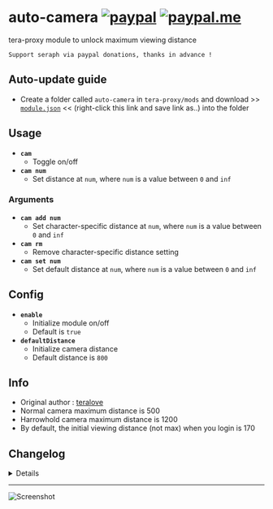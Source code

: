 # auto-camera [![paypal](https://img.shields.io/badge/paypal-donate-333333.svg?colorA=253B80&colorB=333333)](https://www.paypal.com/cgi-bin/webscr?cmd=_s-xclick&hosted_button_id=B7QQJZV9L5P2J&source=url) [![paypal.me](https://img.shields.io/badge/paypal.me-donate-333333.svg?colorA=169BD7&colorB=333333)](https://www.paypal.me/seraphinush) 
tera-proxy module to unlock maximum viewing distance
```
Support seraph via paypal donations, thanks in advance !
```

## Auto-update guide
- Create a folder called `auto-camera` in `tera-proxy/mods` and download >> [`module.json`](https://raw.githubusercontent.com/seraphinush-gaming/auto-camera/master/module.json) << (right-click this link and save link as..) into the folder

## Usage
- __`cam`__
  - Toggle on/off
- __`cam num`__
  - Set distance at `num`, where `num` is a value between `0` and `inf`
### Arguments
- __`cam add num`__
  - Set character-specific distance at `num`, where `num` is a value between `0` and `inf`
- __`cam rm`__
  - Remove character-specific distance setting
- __`cam set num`__
  - Set default distance at `num`, where `num` is a value between `0` and `inf`

## Config
- __`enable`__
  - Initialize module on/off
  - Default is `true`
- __`defaultDistance`__
  - Initialize camera distance
  - Default distance is `800`

## Info
- Original author : [teralove](https://github.com/teralove)
- Normal camera maximum distance is 500
- Harrowhold camera maximum distance is 1200
- By default, the initial viewing distance (not max) when you login is 170

## Changelog
<details>

    1.52
    - Removed `tera-game-state` usage
    1.51
    - Add hot-reload support
    1.50
    - Updated for caali-proxy-nextgen
    1.49
    - Removed `camera` from name space
    - Forced hardcoded config update
    - Added `add` option
    - Added `rm` option
    - Added `set` option
    1.48
    - Removed `Command` require()
    - Updated to `mod.command`
    1.47
    - Removed font color bloat
    1.46
    - Added auto-update support
    - Refactored config file
    -- Added `enable`
    -- Added `defaultDistance`
    1.45
    - Updated name and font color
    1.44
    - Updated code aesthetics
    1.43
    - Updated code
    - Added string function
    1.42
    - Updated code aesthetics
    1.41
    - Updated code aesthetics
    1.31
    - Updated code
    1.30
    - Updated code
    - Removed protocol version restriction
    1.21
    - Added `Command` dependency
    - Removed slash support
    1.20
    - Initial Fork
    1.1.0
    - Changed command to require exclamation prefix '!'
    - Added slash support

</details>

---
![Screenshot](http://i.imgur.com/LzxGSgm.jpg)
